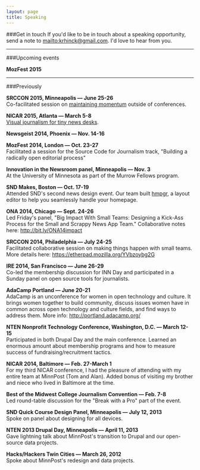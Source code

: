 ```yaml
---
layout: page
title: Speaking
---
```




###Get in touch
If you'd like to be in touch about a speaking opportunity, send a note to <mailto:krhinck@gmail.com>. I'd love to hear from you.

---

###Upcoming events

**MozFest 2015**  
 

---

###Previously

**SRCCON 2015, Minneapolis — June 25-26**  
Co-facilitated session on [maintaining momentum](http://bit.ly/aftersrccon) outside of conferences.

**NICAR 2015, Atlanta — March 5-8**  
[Visual journalism for tiny news desks](https://www.ire.org/events-and-training/event/1494/1732/). 

**Newsgeist 2014, Phoenix — Nov. 14-16** 

**MozFest 2014, London — Oct. 23-27**  
Facilitated a session for the Source Code for Journalism track, "Building a radically open editorial process"

**Innovation in the Newsroom panel, Minneapolis — Nov. 3**  
At the University of Minnesota as part of the Murrow Fellows program.

**SND Makes, Boston — Oct. 17-19**  
Attended SND's second news design event. Our team built [hmpgr](https://github.com/Upstatement/snd_layout_editor), a layout editor to help you seamlessly handle your homepage.

**ONA 2014, Chicago — Sept. 24-26**  
Led Friday's panel, "Big Impact With Small Teams: Designing a Kick-Ass Process for the Small and Scrappy News App Team." Collaborative notes here: <http://bit.ly/ONA14impact>
  
**SRCCON 2014, Philadelphia — July 24-25**  
Facilitated collaborative session on making things happen with small teams. More details here: <https://etherpad.mozilla.org/YVbzoybg2G>

**IRE 2014, San Francisco — June 26-29**  
Co-led the membership discussion for INN Day and participated in a Sunday panel on open source tools for journalists.

**AdaCamp Portland — June 20-21**  
AdaCamp is an unconference for women in open technology and culture. It brings women together to build community, discuss issues women have in common across open technology and culture fields, and find ways to address them. More info: <http://portland.adacamp.org/>

**NTEN Nonprofit Technology Conference, Washington, D.C. — March 12-15**  
Participated in both Drupal Day and the main conference. Learned an enormous amount about membership programs and how to measure success of fundraising/recruitment tactics.

**NICAR 2014, Baltimore — Feb. 27-March 1**  
For my third NICAR conference, I had the pleasure of attending with my entire team at MinnPost (Tom and Alan). Added bonus of visiting my brother and niece who lived in Baltimore at the time.

**Best of the Midwest College Journalism Convention — Feb. 7-8**  
Led round-table discussion for the "Break with a Pro" part of the event.

**SND Quick Course Design Panel, Minneapolis — July 12, 2013**  
Spoke on panel about designing for all devices.

**NTEN 2013 Drupal Day, Minneapolis — April 11, 2013**  
Gave lightning talk about MinnPost's transition to Drupal and our open-source data projects.

**Hacks/Hackers Twin Cities — March 26, 2012**  
Spoke about MinnPost's redesign and data projects.  
  

  